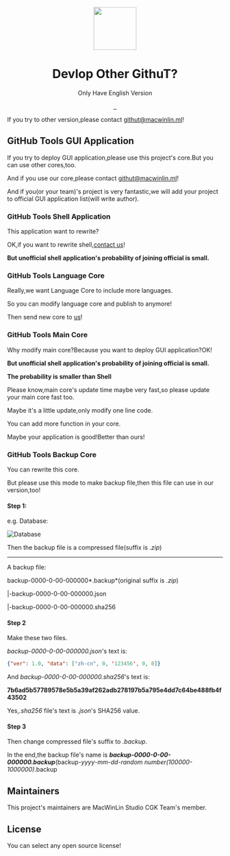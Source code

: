 <div align="center">
  <img src="https://s1.imagehub.cc/images/2022/04/09/favicon.png" width="100px" height="100px">
  <h1 align="center">Devlop Other GithuT?</h1>
  
  Only Have English Version
  
  <a href="https://github.com/macwinlin-studio/GithuT/blob/1.0.0/LICENSE">
    <img src="https://img.shields.io/badge/license-Apache--2.0-blue" alt="">
  </a>
  <a href="https://www.microsoft.com/en-us/windows">
    <img src="https://img.shields.io/badge/platform-windows-orange" alt="">
  </a>
  <a href="https://www.python.org">
    <img src="https://img.shields.io/badge/python-v3.9-orange" alt="">
  </a>
</div>

If you try to other version,please contact [githut@macwinlin.ml](mailto:githut@macwinlin.ml)!

## GitHub Tools GUI Application

If you try to deploy GUI application,please use this project's core.But you can use other cores,too.

And if you use our core,please contact [githut@macwinlin.ml](mailto:githut@macwinlin.ml)!

And if you(or your team)'s project is very fantastic,we will add your project to official GUI application list(will write author).

### GitHub Tools Shell Application

This application want to rewrite?

OK,if you want to rewrite shell,[contact us](mailto:githut@macwinlin.ml)!

**But unofficial shell application's probability of joining official is small.**

### GitHub Tools Language Core

Really,we want Language Core to include more languages.

So you can modify language core and publish to anymore!

Then send new core to [us](mailto:githut@macwinlin.ml)!

### GitHub Tools Main Core

Why modify main core?Because you want to deploy GUI application?OK!

**But unofficial shell application's probability of joining official is small.**

**The probability is smaller than Shell**

Please know,main core's update time maybe very fast,so please update your main core fast too.

Maybe it's a little update,only modify one line code.

You can add more function in your core.

Maybe your application is good!Better than ours!

### GitHub Tools Backup Core

You can rewrite this core.

But please use this mode to make backup file,then this file can use in our version,too!

#### Step 1:

e.g. Database:

![Database](https://s1.imagehub.cc/images/2022/05/01/Snipaste_2022-05-01_15-14-23.jpg)

Then the backup file is a compressed file(suffix is *.zip*)

--------

A backup file:

backup-0000-0-00-000000*.backup*(original suffix is *.zip*)

|-backup-0000-0-00-000000.json

|-backup-0000-0-00-000000.sha256

#### Step 2

Make these two files.

*backup-0000-0-00-000000.json*'s text is:

```json
{"ver": 1.0, "data": ["zh-cn", 0, '123456', 0, 0]}
```

And *backup-0000-0-00-000000.sha256*'s text is:

**7b6ad5b57789578e5b5a39af262adb278197b5a795e4dd7c64be488fb4f43502**

Yes,*.sha256* file's text is *.json*'s SHA256 value.

#### Step 3

Then change compressed file's suffix to *.backup*.

In the end,the backup file's name is **_backup-0000-0-00-000000.backup_**(backup-*yyyy*-*mm*-*dd*-*random number(100000-1000000)*.backup

## Maintainers

This project's maintainers are MacWinLin Studio CGK Team's member.

## License

You can select any open source license!
